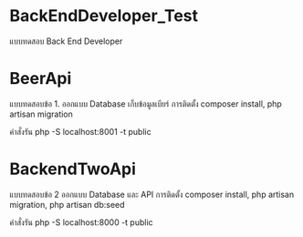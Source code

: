 # BackEndDeveloper_Test
แบบทดสอบ Back End Developer 
# BeerApi
แบบทดสอบข้อ 1. ออกแบบ Database เก็บข้อมูลเบียร์
การติดตั้ง 
composer install,
php artisan migration

คำสั่งรัน
php -S localhost:8001 -t public

# BackendTwoApi
แบบทดสอบข้อ 2 ออกแบบ Database และ API
การติดตั้ง 
composer install, 
php artisan migration, 
php artisan db:seed

คำสั่งรัน
php -S localhost:8000 -t public

